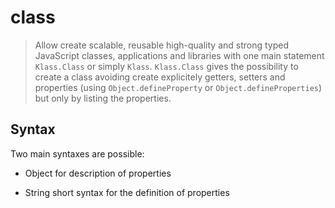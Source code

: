 # class
> Allow create scalable, reusable high-quality and strong typed JavaScript classes, applications and libraries with one main statement `Klass.Class` or simply `Klass`. 
`Klass.Class` gives the possibility to create a class avoiding create explicitely getters, setters and properties (using `Object.defineProperty` or `Object.defineProperties`) but only by listing the properties.

## Syntax

Two main syntaxes are possible: 

  - Object for description of properties
  
  
  
  - String short syntax for the definition of properties

